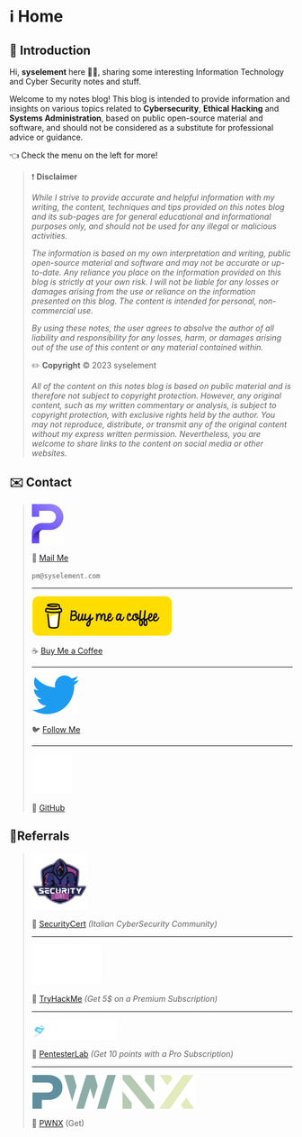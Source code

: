 # ℹ️ Home

## 🤝 Introduction

Hi, **syselement** here 🧑‍💻, sharing some interesting Information Technology and Cyber Security notes and stuff.

Welcome to my notes blog! This blog is intended to provide information and insights on various topics related to **Cybersecurity**, **Ethical Hacking** and **Systems Administration**, based on public open-source material and software, and should not be considered as a substitute for professional advice or guidance.

👈 Check the menu on the left for more!

> ❗ **Disclaimer**
>
> *While I strive to provide accurate and helpful information with my writing, the content, techniques and tips provided on this notes blog and its sub-pages are for general educational and informational purposes only, and should not be used for any illegal or malicious activities.*
>
> *The information is based on my own interpretation and writing, public open-source material and software and may not be accurate or up-to-date. Any reliance you place on the information provided on this blog is strictly at your own risk. I will not be liable for any losses or damages arising from the use or reliance on the information presented on this blog. The content is intended for personal, non-commercial use.* 
>
> *By using these notes, the user agrees to absolve the author of all liability and responsibility for any losses, harm, or damages arising out of the use of this content or any material contained within.*
>
> ✏️ **Copyright** ©️ 2023 syselement
>
> *All of the content on this notes blog is based on public material and is therefore not subject to copyright protection. However, any original content, such as my written commentary or analysis, is subject to copyright protection, with exclusive rights held by the author. You may not reproduce, distribute, or transmit any of the original content without my express written permission. Nevertheless, you are welcome to share links to the content on social media or other websites.*

## ✉️ Contact

> ![](.gitbook/assets/proton.svg)
>
> 📧 [Mail Me](mailto:pm@syselement.com)
> 
> `pm@syselement.com`
>
> ------
>
> ![](.gitbook/assets/buymeacoffee.svg)
>
> ☕ [Buy Me a Coffee](https://go.syselement.com/buymeacoffee)
>
> ------
>
> ![](.gitbook/assets/twitter.svg)
>
> 🐦 [Follow Me](https://go.syselement.com/twitter)
>
> ------
>
> ![](.gitbook/assets/github.svg)
>
> 🔗 [GitHub](https://go.syselement.com/github)

## 🍕Referrals

> ![](.gitbook/assets/securitycert.svg)
>
> 🔗 [SecurityCert](https://upgrade.chat/securitycert?referralCode=778322883629023243) *(Italian CyberSecurity Community)*
>
> ------
>
> ![](.gitbook/assets/tryhackme.svg)
>
> 🔗 [TryHackMe](https://tryhackme.com/signup?referrer=5f960ba99fb18d5314f76d5f) *(Get 5$ on a Premium Subscription)*
>
> ------
>
> ![](.gitbook/assets/pentesterlab.png)
>
> 🔗 [PentesterLab](https://pentesterlab.com/referral/KpBnjOZqb3wbTA) *(Get 10 points with a Pro Subscription)*
>
> ------
>
> ![](.gitbook/assets/pwnx.svg)
>
> 🔗 [PWNX](https://play.pwnx.io/#/register/referral/7d3777ec-ae01-4cb9-941e-9f8ae6aa7bca) (Get)

